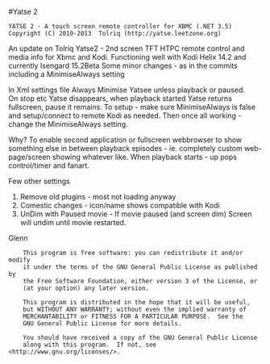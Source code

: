 #Yatse 2

    YATSE 2 - A touch screen remote controller for XBMC (.NET 3.5)
    Copyright (C) 2010-2013  Tolriq (http://yatse.leetzone.org)

An update on Tolriq Yatse2 - 2nd screen TFT HTPC remote control and media info
for Xbmc and Kodi.
Functioning well with Kodi Helix 14.2 and currently Isengard 15.2Beta
Some minor changes - as in the commits including a MinimiseAlways setting

In Xml settings file
<MinimiseAlways> Always Minimise Yatsee unless playback or paused.  
On stop etc Yatse disappears, 
when playback started Yatse returns fullscreen, pause it remains.
To setup - make sure MinimiseAlways is false and setup/connect to remote Kodi 
as needed.
Then once all working - change the MinimiseAlways setting.

Why?  To enable second application or fullscreen webbrowser to show something else
in between playback episodes - ie. completely custom web-page/screen showing whatever
like.  When playback starts - up pops control/timer and fanart. 

Few other settings
1. Remove old plugins - most not loading anyway
2. Comestic changes - icon/name shows compatible with Kodi
3. UnDim with Paused movie - If movie paused (and screen dim) Screen will undim until movie
restarted.

Glenn


	
```
    This program is free software: you can redistribute it and/or modify
    it under the terms of the GNU General Public License as published by
    the Free Software Foundation, either version 3 of the License, or
    (at your option) any later version.

    This program is distributed in the hope that it will be useful,
    but WITHOUT ANY WARRANTY; without even the implied warranty of
    MERCHANTABILITY or FITNESS FOR A PARTICULAR PURPOSE.  See the
    GNU General Public License for more details.

    You should have received a copy of the GNU General Public License
    along with this program.  If not, see <http://www.gnu.org/licenses/>.
```
